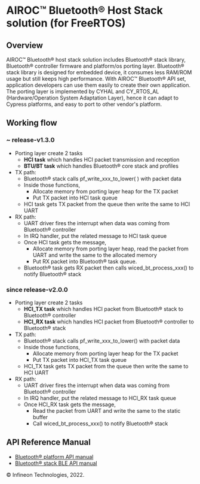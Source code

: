 ﻿# AIROC&trade; Bluetooth&reg; Host Stack solution (for FreeRTOS)

## Overview
AIROC&trade; Bluetooth&reg; host stack solution includes Bluetooth&reg; stack library,
Bluetooth&reg; controller firmware and platform/os porting layer. Bluetooth&reg; stack library
is designed for embedded device, it consumes less RAM/ROM usage but still keeps
high performance. With AIROC&trade; Bluetooth&reg; API set, application developers can use them
easily to create their own application. The porting layer is implemented by CYHAL and CY_RTOS_AL
(Hardware/Operation System Adaptation Layer), hence it can adapt to Cypress platforms, and easy to 
port to other vendor's platform.  

## Working flow

### ~ release-v1.3.0
 - Porting layer create 2 tasks
   - **HCI task** which handles HCI packet transmission and reception
   - **BTU/BT task** which handles Bluetooth&reg; core stack and profiles
 - TX path:
   - Bluetooth&reg; stack calls pf_write_xxx_to_lower( ) with packet data
   - Inside those functions,
       - Allocate memory from porting layer heap for the TX packet
       - Put TX packet into HCI task queue
   - HCI task gets TX packet from the queue then write the same to HCI UART
 - RX path:
   - UART driver fires the interrupt when data was coming from Bluetooth&reg; controller
   - In IRQ handler, put the related message to HCI task queue
   - Once HCI task gets the message,
     - Allocate memory from porting layer heap, read the packet from UART and write the same to the allocated memory
     - Put RX packet into Bluetooth&reg; task queue.
   - Bluetooth&reg; task gets RX packet then calls wiced_bt_process_xxx() to notify Bluetooth&reg; stack

### since release-v2.0.0
 - Porting layer create 2 tasks
   - **HCI_TX task** which handles HCI packet from Bluetooth&reg; stack to Bluetooth&reg; controller
   - **HCI_RX task** which handles HCI packet from Bluetooth&reg; controller to Bluetooth&reg; stack
 - TX path:
   - Bluetooth&reg; stack calls pf_write_xxx_to_lower() with packet data
   - Inside those functions,
     - Allocate memory from porting layer heap for the TX packet
     - Put TX packet into HCI_TX task queue
   - HCI_TX task gets TX packet from the queue then write the same to HCI UART
 - RX path:
   - UART driver fires the interrupt when data was coming from Bluetooth&reg; controller
   - In IRQ handler, put the related message to HCI_RX task queue
   - Once HCI_RX task gets the message,
     - Read the packet from UART and write the same to the static buffer
     - Call wiced_bt_process_xxx() to notify Bluetooth&reg; stack

## API Reference Manual
 - [Bluetooth&reg; platform API manual](https://infineon.github.io/btstack-integration/COMPONENT_HCI-UART/docs/api_reference_manual/html/index.html)
 - [Bluetooth&reg; stack BLE API manual](https://infineon.github.io/btstack/ble/api_reference_manual/html/index.html)
    
© Infineon Technologies, 2022.
